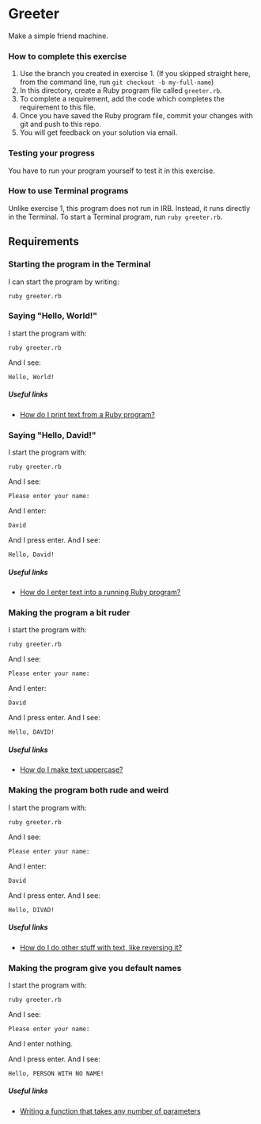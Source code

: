 # Greeter

Make a simple friend machine.

### How to complete this exercise

1. Use the branch you created in exercise 1. (If you skipped straight here, from the command line, run `git checkout -b my-full-name`)
2. In this directory, create a Ruby program file called `greeter.rb`.
3. To complete a requirement, add the code which completes the requirement to this file.
3. Once you have saved the Ruby program file, commit your changes with git and push to this repo.
4. You will get feedback on your solution via email.

### Testing your progress

You have to run your program yourself to test it in this exercise.

### How to use Terminal programs

Unlike exercise 1, this program does not run in IRB. Instead, it runs directly in the Terminal. To start a Terminal program, run `ruby greeter.rb`.

## Requirements

### Starting the program in the Terminal

I can start the program by writing:

`ruby greeter.rb`

### Saying "Hello, World!"

I start the program with:

```
ruby greeter.rb
```

And I see:

```
Hello, World!
```

##### Useful links

- [How do I print text from a Ruby program?]()

### Saying "Hello, David!"

I start the program with:

```
ruby greeter.rb
```

And I see:

```
Please enter your name:
```

And I enter:

```
David
```

And I press enter. And I see:

```
Hello, David!
```

##### Useful links

- [How do I enter text into a running Ruby program?]()

### Making the program a bit ruder

I start the program with:

```
ruby greeter.rb
```

And I see:

```
Please enter your name:
```

And I enter:

```
David
```

And I press enter. And I see:

```
Hello, DAVID!
```

##### Useful links

- [How do I make text uppercase?]()

### Making the program both rude and weird

I start the program with:

```
ruby greeter.rb
```

And I see:

```
Please enter your name:
```

And I enter:

```
David
```

And I press enter. And I see:

```
Hello, DIVAD!
```

##### Useful links

- [How do I do other stuff with text, like reversing it?]()

### Making the program give you default names

I start the program with:

```
ruby greeter.rb
```

And I see:

```
Please enter your name:
```

And I enter nothing.

And I press enter. And I see:

```
Hello, PERSON WITH NO NAME!
```

##### Useful links

- [Writing a function that takes any number of parameters]()
